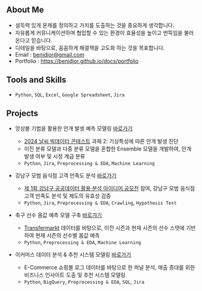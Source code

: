 ## About Me
- 설득력 있게 문제를 정의하고 가치를 도출하는 것을 중요하게 생각합니다.
- 자유롭게 커뮤니케이션하며 협업할 수 있는 환경이 효율성을 높이고 번뜩임을 불러온다고 믿습니다.
- 디테일을 바탕으로, 꼼꼼하게 해결책을 고도화 하는 것을 목표합니다.
- Email : benidjor@gmail.com
- Portfolio : https://benidjor.github.io/docs/portfolio

## Tools and Skills
- `Python`, `SQL`, `Excel`, `Google Spreadsheet`, `Jira`

## Projects
- 앙상블 기법을 활용한 안개 발생 예측 모델링 [바로가기](https://github.com/benidjor/weather-contest)
  - [2024 날씨 빅데이터 콘테스트](https://bd.kma.go.kr/contest/) 과제 2: 기상특성에 따른 안개 발생 진단
  - 이진 분류 모델과 다중 분류 모델을 혼합한 Ensemble 모델을 개발하여, 안개 발생 여부 및 시정 계급 분류
  - `Python`, `Jira`, `Preprocessing & EDA`, `Machine Learning`

- 강남구 모범 음식점 고객 만족도 분석 [바로가기](https://github.com/benidjor/model-restaurant-in-gangnam)
  - [제 1회 강남구 공공데이터 활용·분석 아이디어 공모전](https://linkareer.com/activity/172958) 참여, 강남구 모범 음식점 고객 만족도 분석 및 제도의 유효성 검증
  - `Python`, `Jira`, `Preprocessing & EDA`, `Crawling`, `Hypothesis Test`

- 축구 선수 몸값 예측 모델 구축 [바로가기](https://github.com/benidjor/player-value-prediction-from-transfermarkt.git)
  - [Transfermarkt](https://www.transfermarkt.com/) 데이터를 바탕으로, 이전 시즌과 현재 시즌의 선수 스탯에 기반하여 현재 시즌의 선수별 몸값 예측
  - `Python`, `Preprocessing & EDA`, `Machine Learning`
    
- 이커머스 데이터 분석 & 추천 시스템 모델링 [바로가기](https://github.com/benidjor/ecommerce-behavior-data-analysis)
  - E-Commerce 쇼핑몰 로그 데이터를 바탕으로 한 퍼널 분석, 매출 증대를 위한 비즈니스 인사이트 도출 및 추천 시스템 모델링
  - `Python`, `BigQuery`, `Preprocessing & EDA`, `SQL`, `Jira`

<!--
**benidjor/benidjor** is a ✨ _special_ ✨ repository because its `README.md` (this file) appears on your GitHub profile.

Here are some ideas to get you started:

- 🔭 I’m currently working on ...
- 🌱 I’m currently learning ...
- 👯 I’m looking to collaborate on ...
- 🤔 I’m looking for help with ...
- 💬 Ask me about ...
- 📫 How to reach me: ...
- 😄 Pronouns: ...
- ⚡ Fun fact: ...
-->
